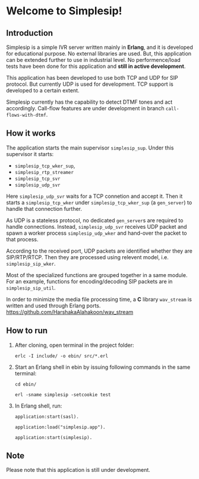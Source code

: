 # Welcome to Simplesip!

## Introduction
Simplesip is a simple IVR server written mainly in **Erlang**, and it is developed for educational purpose. No external 
libraries are used. But, this application can be extended further to use in industrial level. No performence/load tests have been done for this application and **still in active development**.

This application has been developed to use both TCP and UDP for SIP protocol. But currently UDP is used for development.
TCP support is developed to a certain extent.

Simplesip currently has the capability to detect DTMF tones and act accordingly. Call-flow features are under development in 
branch `call-flows-with-dtmf`.

## How it works
The application starts the main supervisor `simplesip_sup`. Under this supervisor it starts:
 * `simplesip_tcp_wker_sup`,
 * `simplesip_rtp_streamer`
 * `simplesip_tcp_svr`
 * `simplesip_udp_svr`
 
 Here `simplesip_udp_svr` waits for a TCP connetion and accept it. Then it starts a `simplesip_tcp_wker` under
 `simplesip_tcp_wker_sup` (a `gen_server`) to handle that connection further.
 
 As UDP is a stateless protocol, no dedicated `gen_server`s are required to handle connections. Instead, `simplesip_udp_svr`
 receives UDP packet and spawn a worker process `simplesip_udp_wker` and hand-over the packet to that process.
 
 According to the received port, UDP packets are identified whether they are SIP/RTP/RTCP. Then they are processed using 
 relevent model, i.e. `simplesip_sip_wker`.
 
 Most of the specialized functions are grouped together in a same module. For an example, functions for encoding/decoding SIP 
 packets are in `simplesip_sip_util`.
 
 In order to minimize the media file processing time, a **C** library `wav_stream` is written and used through Erlang ports.
 https://github.com/HarshakaAlahakoon/wav_stream

## How to run
1. After cloning, open terminal in the project folder:

   `erlc -I include/ -o ebin/ src/*.erl`

2. Start an Erlang shell in ebin by issuing following commands in the same terminal:

   `cd ebin/`
   
   `erl -sname simplesip -setcookie test`
   
3. In Erlang shell, run:

   `application:start(sasl).`
  
   `application:load("simplesip.app").`
  
   `application:start(simplesip).`
   

## Note

Please note that this application is still under development.

